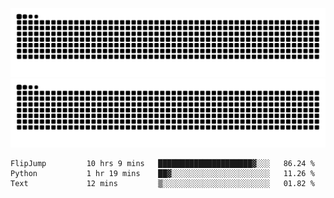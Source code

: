 ![Snake Animation](https://raw.githubusercontent.com/tomhea/tomhea/output/github-contribution-grid-snake-dark.svg#gh-dark-mode-only)
![Snake Animation](https://raw.githubusercontent.com/tomhea/tomhea/output/github-contribution-grid-snake.svg#gh-light-mode-only)

<p></p>

<!--START_SECTION:waka-->

```text
FlipJump         10 hrs 9 mins   █████████████████████▓░░░   86.24 %
Python           1 hr 19 mins    ██▓░░░░░░░░░░░░░░░░░░░░░░   11.26 %
Text             12 mins         ▒░░░░░░░░░░░░░░░░░░░░░░░░   01.82 %
```

<!--END_SECTION:waka-->
